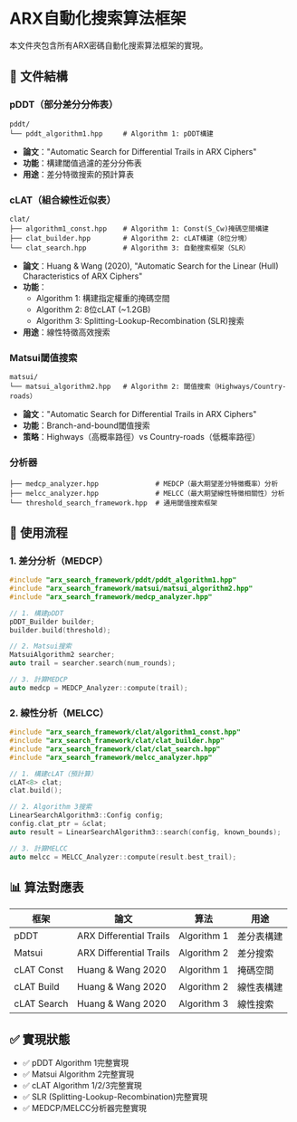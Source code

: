 # ARX自動化搜索算法框架

本文件夾包含所有ARX密碼自動化搜索算法框架的實現。

## 📁 文件結構

### pDDT（部分差分分佈表）

```
pddt/
└── pddt_algorithm1.hpp     # Algorithm 1: pDDT構建
```

- **論文**："Automatic Search for Differential Trails in ARX Ciphers"
- **功能**：構建閾值過濾的差分分佈表
- **用途**：差分特徵搜索的預計算表

### cLAT（組合線性近似表）

```
clat/
├── algorithm1_const.hpp    # Algorithm 1: Const(S_Cw)掩碼空間構建
├── clat_builder.hpp        # Algorithm 2: cLAT構建（8位分塊）
└── clat_search.hpp         # Algorithm 3: 自動搜索框架（SLR）
```

- **論文**：Huang & Wang (2020), "Automatic Search for the Linear (Hull) Characteristics of ARX Ciphers"
- **功能**：
  - Algorithm 1: 構建指定權重的掩碼空間
  - Algorithm 2: 8位cLAT (~1.2GB)
  - Algorithm 3: Splitting-Lookup-Recombination (SLR)搜索
- **用途**：線性特徵高效搜索

### Matsui閾值搜索

```
matsui/
└── matsui_algorithm2.hpp   # Algorithm 2: 閾值搜索（Highways/Country-roads）
```

- **論文**："Automatic Search for Differential Trails in ARX Ciphers"
- **功能**：Branch-and-bound閾值搜索
- **策略**：Highways（高概率路徑）vs Country-roads（低概率路徑）

### 分析器

```
├── medcp_analyzer.hpp              # MEDCP（最大期望差分特徵概率）分析
├── melcc_analyzer.hpp              # MELCC（最大期望線性特徵相關性）分析
└── threshold_search_framework.hpp  # 通用閾值搜索框架
```

## 🎯 使用流程

### 1. 差分分析（MEDCP）

```cpp
#include "arx_search_framework/pddt/pddt_algorithm1.hpp"
#include "arx_search_framework/matsui/matsui_algorithm2.hpp"
#include "arx_search_framework/medcp_analyzer.hpp"

// 1. 構建pDDT
pDDT_Builder builder;
builder.build(threshold);

// 2. Matsui搜索
MatsuiAlgorithm2 searcher;
auto trail = searcher.search(num_rounds);

// 3. 計算MEDCP
auto medcp = MEDCP_Analyzer::compute(trail);
```

### 2. 線性分析（MELCC）

```cpp
#include "arx_search_framework/clat/algorithm1_const.hpp"
#include "arx_search_framework/clat/clat_builder.hpp"
#include "arx_search_framework/clat/clat_search.hpp"
#include "arx_search_framework/melcc_analyzer.hpp"

// 1. 構建cLAT（預計算）
cLAT<8> clat;
clat.build();

// 2. Algorithm 3搜索
LinearSearchAlgorithm3::Config config;
config.clat_ptr = &clat;
auto result = LinearSearchAlgorithm3::search(config, known_bounds);

// 3. 計算MELCC
auto melcc = MELCC_Analyzer::compute(result.best_trail);
```

## 📊 算法對應表

| 框架 | 論文 | 算法 | 用途 |
|------|------|------|------|
| pDDT | ARX Differential Trails | Algorithm 1 | 差分表構建 |
| Matsui | ARX Differential Trails | Algorithm 2 | 差分搜索 |
| cLAT Const | Huang & Wang 2020 | Algorithm 1 | 掩碼空間 |
| cLAT Build | Huang & Wang 2020 | Algorithm 2 | 線性表構建 |
| cLAT Search | Huang & Wang 2020 | Algorithm 3 | 線性搜索 |

## ✅ 實現狀態

- ✅ pDDT Algorithm 1完整實現
- ✅ Matsui Algorithm 2完整實現
- ✅ cLAT Algorithm 1/2/3完整實現
- ✅ SLR (Splitting-Lookup-Recombination)完整實現
- ✅ MEDCP/MELCC分析器完整實現
